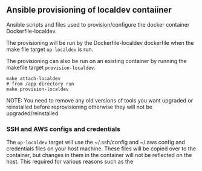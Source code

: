 ## Ansible provisioning of localdev contaiiner

Ansible scripts and files used to provision/configure the docker container Dockerfile-localdev.

The provisioning will be run by the Dockerfile-localdev dockerfile when the make file target `up-localdev` is run.

The provisioning can also be run on an existing container by running the makefile target `provision-localdev`.


```
make attach-localdev
# from /app directory run
make provision-localdev
```

NOTE: You need to remove any old versions of tools you want upgraded or reinstalled before reprovisioning otherwise they 
will not be upgraded/reinstalled.

### SSH and AWS configs and credentials

The `up-localdev` target will use the ~/.ssh/config and ~/.aws config and credentials files on your host machine. These 
files will be copied over to the container, but changes in them in the container will not be reflected on the host. This 
required for various reasons such as the 



